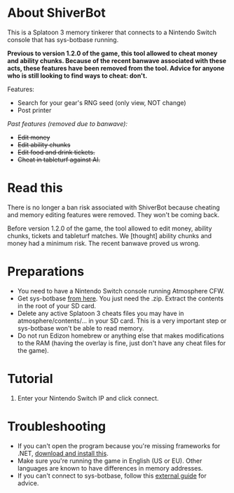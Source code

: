 # About ShiverBot
This is a Splatoon 3 memory tinkerer that connects to a Nintendo Switch console that has sys-botbase running.

**Previous to version 1.2.0 of the game, this tool allowed to cheat money and ability chunks. Because of the recent banwave associated with these acts, these features have been removed from the tool. Advice for anyone who is still looking to find ways to cheat: don't.**

Features:
- Search for your gear's RNG seed (only view, NOT change)
- Post printer

_Past features (removed due to banwave):_
- ~~Edit money~~
- ~~Edit ability chunks~~
- ~~Edit food and drink tickets.~~
- ~~Cheat in tableturf against AI.~~


# Read this
There is no longer a ban risk associated with ShiverBot because cheating and memory editing features were removed. They won't be coming back.

Before version 1.2.0 of the game, the tool allowed to edit money, ability chunks, tickets and tableturf matches.
We [thought] ability chunks and money had a minimum risk. The recent banwave proved us wrong.

# Preparations
- You need to have a Nintendo Switch console running Atmosphere CFW.
- Get sys-botbase [from here](https://github.com/olliz0r/sys-botbase/releases/latest). You just need the .zip. Extract the contents in the root of your SD card.
- Delete any active Splatoon 3 cheats files you may have in atmosphere/contents/... in your SD card. This is a very important step or sys-botbase won't be able to read memory.
- Do not run Edizon homebrew or anything else that makes modifications to the RAM (having the overlay is fine, just don't have any cheat files for the game).

# Tutorial
1. Enter your Nintendo Switch IP and click connect.

# Troubleshooting
- If you can't open the program because you're missing frameworks for .NET, [download and install this](https://dotnet.microsoft.com/en-us/...u/runtime-desktop-6.0.9-windows-x64-installer).
- Make sure you're running the game in English (US or EU). Other languages are known to have differences in memory addresses.
- If you can't connect to sys-botbase, follow this [external guide](https://github.com/kwsch/SysBot.NET/wiki/Troubleshooting-Connection-Errors) for advice.
